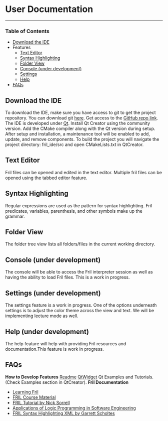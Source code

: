 # User Documentation
----

### Table of Contents

- [Download the IDE](#download)
- Features
    - [Text Editor](#editor)
    - [Syntax Highlighting](#syntaxhighlighting)
    - [Folder View](#folderview)
    - [Console (under development)](#console)
    - [Settings](#settings)
    - [Help](#help)
 - [FAQs](#faqs)

<a name="download"></a>
## Download the IDE
To download the IDE, make sure you have access to git to get the project repository. You can download git [here](https://git-scm.com/downloads).
Get access to the [GitHub repo link](https://github.com/cssko/fril_ide/tree/dev).
The IDE is developed under [Qt](https://www.qt.io/). Install Qt Creator using the community version. Add the CMake compiler along with the Qt version during setup. After setup and installation, a maintenance tool will be enabled to add, update, and remove components. 
To build the project you will navigate the project directory: fril_ide/src  and open CMakeLists.txt in QtCreator.

<a name="editor"></a>
## Text Editor
Fril files can be opened and edited in the text editor. Multiple fril files can be opened using the tabbed editor feature.

<a name="syntaxhighlighting"></a>
## Syntax Highlighting
Regular expressions are used as the pattern for syntax highlighting. Fril predicates, variables, parenthesis, and other symbols make up the grammar.

<a name="folderview"></a>
## Folder View
The folder tree view lists all folders/files in the current working directory.

<a name="console"></a>
## Console (under development)
The console will be able to access the Fril interpreter session as well as having the ability to load Fril files. This is a work in progress.

<a name="settings"></a>
## Settings (under development)
The settings feature is a work in progress. One of the options underneath settings is to adjust the color theme across the view and text. We will be implementing lecture mode as well.

<a name="help"></a>
## Help (under development)
The help feature will help with providing Fril resources and documentation.This feature is work in progress. 

<a name="faqs"></a>
## FAQs
**How to Develop Features**
[Readme](README.md)
[QtWidget](https://doc.qt.io/qt-5/qwidget.html)
Qt Examples and Tutorials. (Check Examples section in QtCreator). 
**Fril Documentation**
* [Learning Fril](https://docs.google.com/document/d/1G7tiSEn1rRSrj6Cf00uEVAQQzQzWx3WuMtbuo-iehC0/edit#heading=h.yztcc7hv7e6u)
* [FRIL Course Material](https://eecs.ceas.uc.edu/~aralescu/323Fall2005/LECTURES/Fril_index.html)
*  [FRIL Tutorial by Nick Sorrell](https://sorrell.github.io/files/Fril.pdf)
* [Applications of Logic Programming in Software Engineering](https://pdfs.semanticscholar.org/66df/f3f769195dcc90b95d8556eb445ad76665bb.pdf)
* [FRIL Syntax Highlighting XML by Garrett Scholtes](https://gist.github.com/scholtes/dd2680ce9dd10907e32a02f6d8b94cb2)




